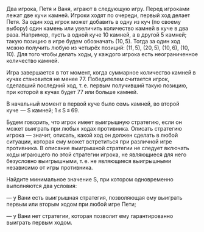 Два игрока, Петя и Ваня, играют в следующую игру. Перед игроками лежат две кучи камней. Игроки ходят по очереди, первый ход делает Петя. За один ход игрок может добавить в одну из куч (по своему выбору) один камень или увеличить количество камней в куче в два раза. Например, пусть в одной куче 10 камней, а в другой 5 камней; такую позицию в игре будем обозначать (10, 5). Тогда за один ход можно получить любую из четырёх позиций: (11, 5), (20, 5), (10, 6), (10, 10). Для того чтобы делать ходы, у каждого игрока есть неограниченное количество камней.

Игра завершается в тот момент, когда суммарное количество камней в кучах становится не менее 77. Победителем считается игрок, сделавший последний ход, т. е. первым получивший такую позицию, при которой в кучах будет 77 или больше камней.

В начальный момент в первой куче было семь камней, во второй куче  — S камней; 1 ≤ S ≤ 69.

Будем говорить, что игрок имеет выигрышную стратегию, если он может выиграть при любых ходах противника. Описать стратегию игрока  — значит, описать, какой ход он должен сделать в любой ситуации, которая ему может встретиться при различной игре противника. В описание выигрышной стратегии не следует включать ходы играющего по этой стратегии игрока, не являющиеся для него безусловно выигрышными, т. е. не являющиеся выигрышными независимо от игры противника.

Найдите минимальное значение S, при котором одновременно выполняются два условия:

— у Вани есть выигрышная стратегия, позволяющая ему выиграть первым или вторым ходом при любой игре Пети;

— у Вани нет стратегии, которая позволит ему гарантированно выиграть первым ходом.
